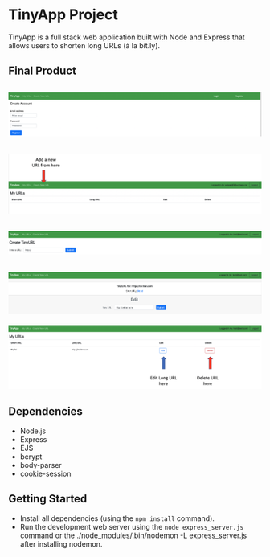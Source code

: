 # TinyApp Project

TinyApp is a full stack web application built with Node and Express that allows users to shorten long URLs (à la bit.ly).

## Final Product

## ![Registration page](./docs/registration.png)

## ![Create new URL - 1](./docs/newURL-1.png)

## ![Create new URL - 2](./docs/newURL-2.png)

## ![Short URL generated](./docs/shortURL.png)

![User URLs](./docs/userURLs.png)

## Dependencies

- Node.js
- Express
- EJS
- bcrypt
- body-parser
- cookie-session

## Getting Started

- Install all dependencies (using the `npm install` command).
- Run the development web server using the `node express_server.js` command or the ./node_modules/.bin/nodemon -L express_server.js after installing nodemon.
